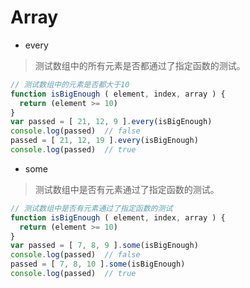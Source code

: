 # Array

- every
> 测试数组中的所有元素是否都通过了指定函数的测试。
```javascript
// 测试数组中的元素是否都大于10
function isBigEnough ( element, index, array ) {
  return (element >= 10)
}
var passed = [ 21, 12, 9 ].every(isBigEnough)  
console.log(passed)  // false
passed = [ 21, 12, 19 ].every(isBigEnough)
console.log(passed)  // true
```

- some
> 测试数组中是否有元素通过了指定函数的测试。
```javascript
// 测试数组中是否有元素通过了指定函数的测试
function isBigEnough ( element, index, array ) {
  return (element >= 10)
}
var passed = [ 7, 8, 9 ].some(isBigEnough)
console.log(passed)  // false
passed = [ 7, 8, 10 ].some(isBigEnough)
console.log(passed)  // true
```